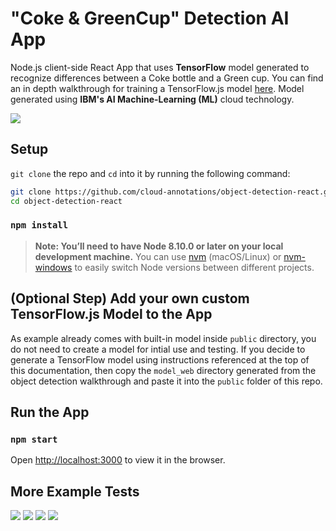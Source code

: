 # "Coke & GreenCup" Detection AI App

Node.js client-side React App that uses **TensorFlow** model generated to recognize differences between a Coke bottle and a Green cup. You can find an in depth walkthrough for training a TensorFlow.js model [here](https://github.com/cloud-annotations/training/). Model generated using **IBM's AI Machine-Learning (ML)** cloud technology.

![](docs/_images/coke+cup_1.png)

## Setup
`git clone` the repo and `cd` into it by running the following command:

```bash
git clone https://github.com/cloud-annotations/object-detection-react.git
cd object-detection-react
```

### `npm install`

> **Note: You’ll need to have Node 8.10.0 or later on your local development machine.** You can use [nvm](https://github.com/creationix/nvm#installation) (macOS/Linux) or [nvm-windows](https://github.com/coreybutler/nvm-windows#node-version-manager-nvm-for-windows) to easily switch Node versions between different projects.

## (Optional Step) Add your own custom TensorFlow.js Model to the App
As example already comes with built-in model inside `public` directory, you do not need to create a model for intial use and testing. If you decide to generate a TensorFlow model using instructions referenced at the top of this documentation, then copy the `model_web` directory generated from the object detection walkthrough and paste it into the `public` folder of this repo.

## Run the App
### `npm start`

Open [http://localhost:3000](http://localhost:3000) to view it in the browser.

## More Example Tests

![](docs/_images/coke+cup_3.png)
![](docs/_images/coke+empltyglass.png)
![](docs/_images/coke+iphonecoke.png)
![](docs/_images/coke+iphonecup.png)


